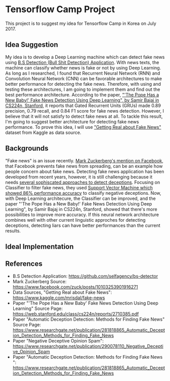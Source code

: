 # Tensorflow Camp Project
This project is to suggest my idea for Tensorflow Camp in Korea on July 2017.
## Idea Suggestion
My idea is to develop a Deep Learning machine which can detect fake news using [B.S Detection (Bull Shit Detection) Application](https://github.com/selfagency/bs-detector). With news texts, the machine can classify whether news is fake or not by using Deep Learning. As long as I researched, I found that Recurrent Neural Network (RNN) and Convolution Neural Network (CNN) can be favorable architectures to make better performance for detecting the fake news. Therefore, with using and testing these architectures, I am going to implement them and find out the best performance architecture. According to the paper, ["'The Pope Has a New Baby!' Fake News Detection Using Deep Learning", by Samir Bajaj in CS224n, Stanford](https://web.stanford.edu/class/cs224n/reports/2710385.pdf), it reports that Gated Recurrent Units (GRUs) made 0.89 precision, 0.79 recall, and 0.84 F1 score for fake news detection. However, I believe that it will not satisfy to detect fake news at all. To tackle this result, I'm going to suggest better architecture for detecting fake news performance. To prove this idea, I will use ["Getting Real about Fake News"](https://www.kaggle.com/mrisdal/fake-news) dataset from Kaggle as data source.
## Backgrounds
"Fake news" is an issue recently. [Mark Zuckerberg's mention on Facebook](https://www.facebook.com/zuck/posts/10103253901916271), that Facebook prevents fake news from spreading, can be an example how people concern about fake news. Detecting fake news application has been developed from recent years, however, it is still challenging because it needs [several sophiscated approaches to detect deceptions](https://www.researchgate.net/publication/281818865_Automatic_Deception_Detection_Methods_for_Finding_Fake_News). Focusing on Classifier to filter fake news, they used [Support Vector Machine which showed 86% performance accuracy](https://www.researchgate.net/publication/290078110_Negative_Deceptive_Opinion_Spam) to classify negative deceptions. Now, with Deep Learning architecure, the Classifier can be improved, and the paper "'The Pope Has a New Baby!' Fake News Detection Using Deep Learning", by Samir Bajaj in CS224n, Stanford, showed that there's more possibilities to improve more accuracy. If this neural network architecture combines well with other current linguistic approches for detecting deceptions, detecting liars can have better performances than the current results.
## Ideal Implementation
## References
* B.S Detection Application: https://github.com/selfagency/bs-detector
* Mark Zuckerberg Source: https://www.facebook.com/zuck/posts/10103253901916271
* Data Sources, "Getting Real about Fake News": https://www.kaggle.com/mrisdal/fake-news
* Paper "'The Pope Has a New Baby' Fake News Detection Using Deep Learning" Source Page:  https://web.stanford.edu/class/cs224n/reports/2710385.pdf
* Paper "Automatic Deception Detection: Methods for Finding Fake News" Source Page: https://www.researchgate.net/publication/281818865_Automatic_Deception_Detection_Methods_for_Finding_Fake_News
* Paper "Negative Deceptive Opinion Spam": https://www.researchgate.net/publication/290078110_Negative_Deceptive_Opinion_Spam
* Paper "Automatic Deception Detection: Methods for Finding Fake News ": https://www.researchgate.net/publication/281818865_Automatic_Deception_Detection_Methods_for_Finding_Fake_News
